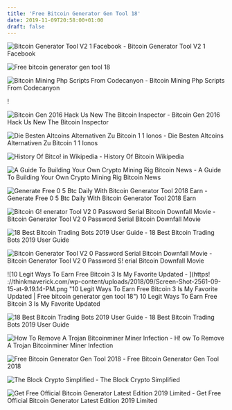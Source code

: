 ```yaml
---
title: 'Free Bitcoin Generator Gen Tool 18'
date: 2019-11-09T20:58:00+01:00
draft: false
---
```


![Bitcoin Generator Tool V2 1 Facebook - ](https://lookaside.fbsbx.com/lookaside/crawler/media/?media_id=204976839989429&get_thumbnail=1 "Bitcoin Generator Tool V2 1 Facebook | Free bitcoin generator gen tool 18") Bitcoin Generator Tool V2 1 Facebook

![Free bitcoin generator gen tool 18](https://i.ytimg.com/vi/4GPtlCtPF2k/hqdefault.jpg "Free bitcoin generator gen tool 18") 

![Bitcoin Mining Php Scripts From Codecanyon - ](https://codecanyon.img.customer.envatousercontent.com/files/222326461/bitcoincharts-cover.png?auto=compress%2Cformat&fit=crop&crop=top&w=590&h=300&s=7b06b73a94d8497ac968f7d6ca272ab9 "Bitcoin Mining Php Scripts From Codecanyon | Free bitcoin generator gen tool 18") Bitcoin Mining Php Scripts From Codecanyon

!

![Bitcoin Gen 2016 Hack Us New The Bitcoin Inspector - ](http://www.bitcoininspector.com/wp-content/uploads/mvbthumbs/img_6818_bitcoin-generator-hack-tool-free-download-no-survey-2015.jpg "Bitcoin Gen 2016 Hack Us New The Bitcoin Inspector | Free bitcoin generator gen tool 18") Bitcoin Gen 2016 Hack Us New The Bitcoin Inspector

![Die Besten Altcoins Alternativen Zu Bitcoin 1 1 Ionos - ](https://www.ionos.de/digitalguide/fileadmin/DigitalGuide/Infografiken/bitcoin-infographic.jpg "Die Besten Altcoins Alternativen Zu Bitcoin 1 1 Ionos | Free bitcoin generator gen tool 18") Die Besten Altcoins Alternativen Zu Bitcoin 1 1 Ionos

![History Of Bitco!   in Wikipedia - ](https://upload.wikimedia.org/wikipedia/commons/thumb/c/c8/BTC_number_of_transactions_per_month.png/400px-BTC_number_of_transactions_per_month.png "History Of Bitcoin Wikipedia | Free bi!   tcoin generator gen tool 18") History Of Bitcoin Wikipedia

![A Guide To Building Your Own Crypto Mining Rig Bitcoin News - ](https://news.bitcoin.com/wp-content/uploads/2018/09/shutterstock_1056502697_1600-1520x1024.jpg "A Guide To Building Your Own Crypto Mining Rig Bitcoin News | Free bitcoin generator gen tool 18") A Guide To Building Your Own Crypto Mining Rig Bitcoin News

![Generate Free 0 5 Btc Daily With Bitcoin Generator Tool 2018 Earn - ](https://i.ytimg.com/vi/4GPtlCtPF2k/hqdefault.jpg "Generate Free 0 5 Btc Daily With Bitcoin Generator Tool 2018 Earn | Free bitcoin generator gen tool 18") Generate Free 0 5 Btc Daily With Bitcoin Generator Tool 2018 Earn

![Bitcoin G!   enerator Tool V2 0 Password Serial Bitcoin Downfall Movie - ](https://1.bp.blogspot.com/-1zPIWu-b6b8/VU5NCYGFJqI/AAAAAAAAAZI/mtLpx0HL3Z0/s1600/66.png "Bitcoin Generator Tool V2 0 Password Serial Bitcoin Downfall Movie | Free bitcoin generator gen tool 18") Bitcoin Generator Tool V2 0 Password Serial Bitcoin Downfall Movie

![18 Best Bitcoin Trading Bots 2019 User Guide - ](https://bitcoinexchangeguide.com/wp-content/uploads/2019/03/bitcoin-trading-bot.jpg "18 Best Bitcoin Trading Bots 2019 User Guide | Free bitcoin generator gen tool 18") 18 Best Bitcoin Trading Bots 2019 User Guide

![Bitcoin Generator Tool V2 0 Password Serial Bitcoin Downfall Movie - ](http://4.bp.blogspot.com/-jo0N4DtLSzo/UxstbXXDiQI/AAAAAAAAAVs/P3H2v4e2ghs/w1200-h630-p-k-no-nu/EANPkbWWeana.jpg "Bitcoin Generator Tool V2 0 Password Serial Bitcoin Downfall Movie | Free bitcoin generator gen tool 18") Bitcoin Generator Tool V2 0 Password S! erial Bitcoin Downfall Movie

![10 Legit Ways To Earn Free Bitcoin 3 Is My Favorite Updated - ](https!   ://thinkmaverick.com/wp-content/uploads/2018/09/Screen-Shot-2561-09-15-at-9.19.14-PM.png "10 Legit Ways To Earn Free Bitcoin 3 Is My Favorite Updated | Free bitcoin generator gen tool 18") 10 Legit Ways To Earn Free Bitcoin 3 Is My Favorite Updated

![18 Best Bitcoin Trading Bots 2019 User Guide - ](https://bitcoinexchangeguide.com/wp-content/uploads/2017/10/Best-Trading-Bots.jpg "18 Best Bitcoin Trading Bots 2019 User Guide | Free bitcoin generator gen tool 18") 18 Best Bitcoin Trading Bots 2019 User Guide

![How To Remove A Trojan Bitcoinminer Miner Infection - ](https://www.bleepstatic.com/swr-guides/v/vmprotect-miner/task-manager.jpg "How To Remove A Trojan Bitcoinminer Miner Infection | Free bitcoin generator gen tool 18") H! ow To Remove A Trojan Bitcoinminer Miner Infection

![Free Bitcoin Generator Gen Tool 2018 - ](https://i.ytimg.com/vi/DtcfUlwmbi0/hqdefault.jpg "Free Bitcoin Generator Gen Tool 2018 | Free bitcoin generator gen tool 18") Free Bitcoin Generator Gen Tool 2018

![The Block Crypto Simplified - ](https://www.theblockcrypto.com/wp-content/uploads/2019/04/Mmoney-2.0-Stuff-1200x675.jpg "The Block Crypto Simplified | Free bitcoin generator gen tool 18") The Block Crypto Simplified

![Get Free Official Bitcoin Generator Latest Edition 2019 Limited - ](https://i.imgur.com/90PEi3y.png "Get Free Official Bitcoin Generator Latest Edition 2019 Limited | Free bitcoin generator gen tool 18") Get Free Official Bitcoin Generator Latest Edition 2019 Limited